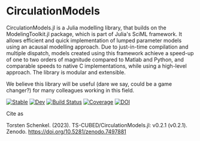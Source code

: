 # CirculationModels

CirculationModels.jl is a Julia modelling library, that builds on the ModelingToolkit.jl package, which is part of Julia's SciML framework. It allows efficient and quick implementation of lumped parameter models using an acausal modelling approach. Due to just-in-time compilation and multiple dispatch, models created using this framework achieve a speed-up of one to two orders of magnitude compared to Matlab and Python, and comparable speeds to native C implementations, while using a high-level approach. The library is modular and extensible.

We believe this library will be useful (dare we say, could be a game changer?) for many colleagues working in this field.

[![Stable](https://img.shields.io/badge/docs-stable-blue.svg)](https://TS-CUBED.github.io/CirculationModels.jl/stable/)
[![Dev](https://img.shields.io/badge/docs-dev-blue.svg)](https://TS-CUBED.github.io/CirculationModels.jl/dev/)
[![Build Status](https://github.com/TS-CUBED/CirculationModels.jl/actions/workflows/CI.yml/badge.svg?branch=main)](https://github.com/TS-CUBED/CirculationModels.jl/actions/workflows/CI.yml?query=branch%3Amain)
[![Coverage](https://codecov.io/gh/TS-CUBED/CirculationModels.jl/branch/main/graph/badge.svg)](https://codecov.io/gh/TS-CUBED/CirculationModels.jl)
[![DOI](https://zenodo.org/badge/DOI/10.5281/zenodo.7497881.svg)](https://doi.org/10.5281/zenodo.7497881)

Cite as

Torsten Schenkel. (2023). TS-CUBED/CirculationModels.jl: v0.2.1 (v0.2.1). Zenodo. https://doi.org/10.5281/zenodo.7497881


